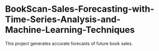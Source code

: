 # BookScan-Sales-Forecasting-with-Time-Series-Analysis-and-Machine-Learning-Techniques
This project generates accurate forecasts of future book sales.
